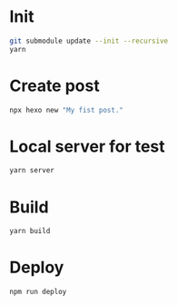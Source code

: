 # Init

```bash
git submodule update --init --recursive
yarn
```

# Create post

```bash
npx hexo new "My fist post."
```

# Local server for test

```bash
yarn server
```

# Build

```bash
yarn build
```

# Deploy

```bash
npm run deploy
```
